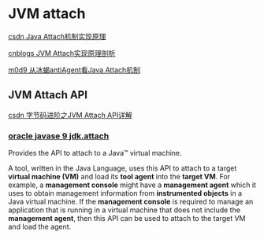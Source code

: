 # JVM attach

[csdn Java Attach机制实现原理](https://blog.csdn.net/qq_40378034/article/details/116092658) 

[cnblogs JVM Attach实现原理剖析](https://www.cnblogs.com/yungyu16/p/13166189.html) 

[m0d9 从冰蝎antiAgent看Java Attach机制](https://m0d9.me/2021/06/21/JVM-Attach/) 

## JVM Attach API

[csdn 字节码进阶之JVM Attach API详解](https://blog.csdn.net/wangshuai6707/article/details/133848692) 

### [oracle javase 9 jdk.attach](https://docs.oracle.com/javase/9/docs/api/jdk.attach-summary.html)

Provides the API to attach to a Java™ virtual machine.

A tool, written in the Java Language, uses this API to attach to a target **virtual machine (VM)** and load its **tool agent** into the **target VM**. For example, a **management console** might have a **management agent** which it uses to obtain management information from **instrumented objects** in a Java virtual machine. If the **management console** is required to manage an application that is running in a virtual machine that does not include the **management agent**, then this API can be used to attach to the target VM and load the agent.


